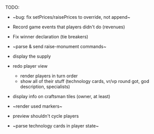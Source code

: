 TODO:

- ~bug: fix setPrices/raisePrices to override, not append~

- Record game events that players didn't do (revenues)
- Fix winner declaration (tie breakers)
- ~parse & send raise-monument commands~
- display the supply
- redo player view
  - render players in turn order
  - show all of their stuff (technology cards, vr/vp round got, god description, specialists)
- display info on craftsman tiles (owner, at least)
- ~render used markers~
- preview shouldn't cycle players
- ~parse technology cards in player state~
